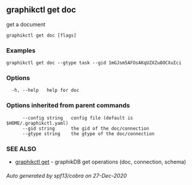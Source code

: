 ## graphikctl get doc

get a document

```
graphikctl get doc [flags]
```

### Examples

```
graphikctl get doc --gtype task --gid 1mGJsm5AFOsAKqUZXZu8OCXuIci
```

### Options

```
  -h, --help   help for doc
```

### Options inherited from parent commands

```
      --config string   config file (default is $HOME/.graphikctl.yaml)
      --gid string      the gid of the doc/connection
      --gtype string    the gtype of the doc/connection
```

### SEE ALSO

* [graphikctl get](graphikctl_get.md)	 - graphikDB get operations (doc, connection, schema)

###### Auto generated by spf13/cobra on 27-Dec-2020
